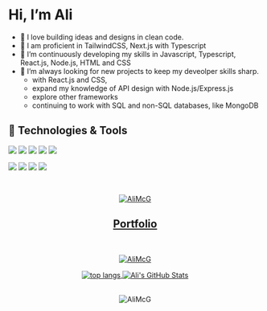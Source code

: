# Hi, I’m Ali
- 💞️ I love building ideas and designs in clean code.
- 🌳 I am proficient in TailwindCSS, Next.js with Typescript
- 🌱 I’m continuously developing my skills in Javascript, Typescript, React.js, Node.js, HTML and CSS
- 👀 I’m always looking for new projects to keep my deveolper skills sharp.
  - with React.js and CSS,
  - expand my knowledge of API design with Node.js/Express.js
  - explore other frameworks
  - continuing to work with SQL and non-SQL databases, like MongoDB
 
## 🔧 Technologies & Tools
![](https://img.shields.io/badge/OS-Linux-informational?style=flat&logo=linux&logoColor=white&color=0077b5)
![](https://img.shields.io/badge/Editor-VScode_IDEA-informational?style=flat&logo=intellij-idea&logoColor=white&color=0077b5)
![](https://img.shields.io/badge/Code-Python-informational?style=flat&logo=python&logoColor=white&color=0077b5)
![](https://img.shields.io/badge/Code-JavaScript-informational?style=flat&logo=javascript&logoColor=white&color=0077b5)
![](https://img.shields.io/badge/Code-TypeScript-informational?style=flat&logo=typescript&logoColor=white&color=0077b5)

![](https://img.shields.io/badge/Shell-Bash-informational?style=flat&logo=gnu-bash&logoColor=white&color=0077b5)
![](https://img.shields.io/badge/Tools-PostgreSQL-informational?style=flat&logo=postgresql&logoColor=white&color=0077b5)
![](https://img.shields.io/badge/Tools-MongoDB-informational?style=flat&logo=mongodb&logoColor=white&color=0077b5)
![](https://img.shields.io/badge/Tools-Docker-informational?style=flat&logo=docker&logoColor=white&color=0077b5)


<br />

<p align="center"><a href="https://www.linkedin.com/in/alistair-mcgill-30a404106/" target="_blank"> <img src="https://img.shields.io/badge/LinkedIn-0077B5?style=for-the-badge&logo=linkedin&logoColor=white" alt="AliMcG" /></a></p>

<h2 align="center"><a href="https://www.alistairmcgill.co.uk/" target="blank">Portfolio</a></h2>
<br />

<p align="center"><a href="https://www.codewars.com/"> <img src="https://www.codewars.com/users/AliMcG/badges/large"" alt="AliMcG" /></a></p>
<div align="center">
  <a href="https://github.com/AliMcG/AliMcG">
  <img align="center" src="https://github-readme-stats.vercel.app/api/top-langs/?username=AliMcG&hide=java,html,tex&theme=dark&langs_count=3" alt="top langs" />
</a>
<a href="https://github.com/AliMcG/AliMcG">
  <img align="center" src="https://github-readme-stats.vercel.app/api?username=AliMcG&show_icons=true&line_height=27&count_private=true&hide=java,html,tex&theme=dark" alt="Ali's GitHub Stats" />
</a>
</div>
&nbsp;

<p align="center"> <img src="https://komarev.com/ghpvc/?username=AliMcG&label=Profile%20views&color=0e75b6&style=plastic" alt="AliMcG" /> </p>

